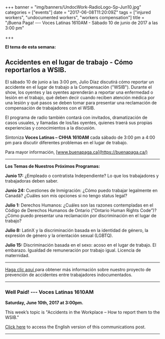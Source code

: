 +++
banner = "img/banners/UndocWork-RadioLogo-Sp-Jun10.jpg"
categories = ["events"]
date = "2017-06-08T11:20:09Z"
tags = ["injured workers", "undocumented workers", "workers compensation"]
title = "¡Buena Paga! --- Voces Latinas 1610AM - Sábado 10 de junio de 2017 a las 3:00 pm"

+++


**El tema de esta semana:**

## **Accidentes en el lugar de trabajo - Cómo reportarlos a WSIB.**

El sábado 10 de junio a las 3:00 pm, Julio Díaz discutirá cómo reportar un accidente en el lugar de trabajo a la Compensación ("WSIB"). Durante el show, los oyentes y las oyentes aprenderán a reportar una enfermedad o lesión en el trabajo, qué deben decir cuando reciben atención médica por una lesión y qué pasos se deben tomar para presentar una reclamación de compensación de trabajadores con el WSIB.

El programa de radio también contará con invitados, dramatización de casos usuales, y llamadas de los/las oyentes, quienes traerá sus propias experiencias y conocimientos a la discusión.

Sintoniza **Voces Latinas – CHHA 1610AM** cada sábado de 3:00 pm a 4:00 pm para discutir diferentes problemas en el lugar de trabajo.

Para mayor información, [www.buenapaga.ca](https://buenapaga.ca/)

<hr>

**Los Temas de Nuestros Próximos Programas:**

**Junio 17:** ¿Empleado o contratista Independiente? Lo que los trabajadores y trabajadoras deben saber.

**Junio 24:** Cuestiones de Inmigración: ¿Cómo puedo trabajar legalmente en Canadá? ¿Cuáles son mis opciones si no tengo status legal?

**Julio 1:** Derechos Humanos: ¿Cuáles son las razones contempladas en el Código de Derechos Humanos de Ontario (“Ontario Human Rights Code”)? ¿Cómo puedo presentar una reclamación por discriminación en el lugar de trabajo?

**Julio 8:** LatinX y la discriminación basada en la identidad de género, la expresión de género y la orientación sexual (LGBTQ).

**Julio 15:** Discriminación basada en el sexo: acoso en el lugar de trabajo. El embarazo. Igualdad de remuneración por trabajo igual. Licencia de maternidad.

<hr>

[Haga clic aquí ](http://workers-safety.ca/features/undocumented-workers/)para obtener más información sobre nuestro proyecto de prevención de accidentes entre trabajadores indocumentados.

<hr>

### Well Paid! --- Voces Latinas 1610AM

**Saturday, June 10th, 2017 at 3:00pm.**

This week’s topic is "Accidents in the Workplace – How to report them to the WSIB."

[Click here](https://s3.amazonaws.com/newsletter.workers-safety.ca/newsletters/Clinic+Publications/2017+Undocumented+Workers/Buena+Paga-RadioShow-Eng-June10.pdf) to access the English version of this communications post.

<hr>